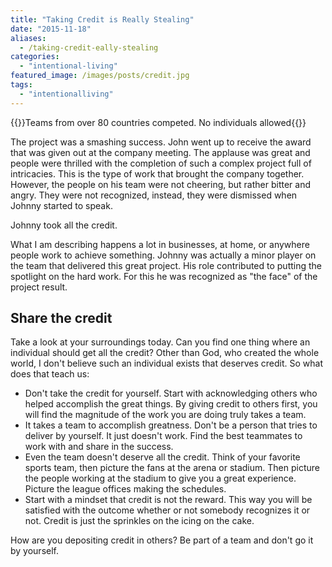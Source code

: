 ```yaml
---
title: "Taking Credit is Really Stealing"
date: "2015-11-18"
aliases:
  - /taking-credit-eally-stealing
categories: 
  - "intentional-living"
featured_image: /images/posts/credit.jpg
tags: 
  - "intentionalliving"
---
```


{{<featuredimage>}}Teams from over 80 countries competed. No individuals allowed{{</featuredimage>}}

The project was a smashing success. John went up to receive the award that was given out at the company meeting. The applause was great and people were thrilled with the completion of such a complex project full of intricacies. This is the type of work that brought the company together. However, the people on his team were not cheering, but rather bitter and angry. They were not recognized, instead, they were dismissed when Johnny started to speak.

Johnny took all the credit.

What I am describing happens a lot in businesses, at home, or anywhere people work to achieve something. Johnny was actually a minor player on the team that delivered this great project. His role contributed to putting the spotlight on the hard work. For this he was recognized as "the face" of the project result.

## Share the credit

Take a look at your surroundings today. Can you find one thing where an individual should get all the credit? Other than God, who created the whole world, I don't believe such an individual exists that deserves credit. So what does that teach us:

- Don't take the credit for yourself. Start with acknowledging others who helped accomplish the great things. By giving credit to others first, you will find the magnitude of the work you are doing truly takes a team.
- It takes a team to accomplish greatness. Don't be a person that tries to deliver by yourself. It just doesn't work. Find the best teammates to work with and share in the success.
- Even the team doesn't deserve all the credit. Think of your favorite sports team, then picture the fans at the arena or stadium. Then picture the people working at the stadium to give you a great experience.       Picture the league offices making the schedules.
- Start with a mindset that credit is not the reward. This way you will be satisfied with the outcome whether or not somebody recognizes it or not. Credit is just the sprinkles on the icing on the cake.

How are you depositing credit in others? Be part of a team and don't go it by yourself.
